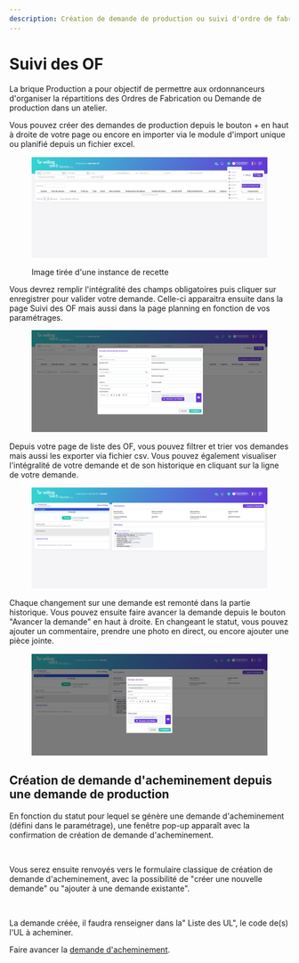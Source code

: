 ```yaml
---
description: Création de demande de production ou suivi d'ordre de fabrication.
---
```


# Suivi des OF

La brique Production a pour objectif de permettre aux ordonnanceurs d'organiser la répartitions des Ordres de Fabrication ou Demande de production dans un atelier.&#x20;

Vous pouvez créer des demandes de production depuis le bouton + en haut à droite de votre page ou encore en importer via le module d'import unique ou planifié depuis un fichier excel.&#x20;

<figure><img src="../.gitbook/assets/image (95) (1).png" alt=""><figcaption><p>Image tirée d'une instance de recette</p></figcaption></figure>

Vous devrez remplir l'intégralité des champs obligatoires puis cliquer sur enregistrer pour valider votre demande. Celle-ci apparaitra ensuite dans la page Suivi des OF mais aussi dans la page planning en fonction de vos paramétrages.&#x20;

<figure><img src="../.gitbook/assets/image (96) (1) (1).png" alt=""><figcaption></figcaption></figure>

Depuis votre page de liste des OF, vous pouvez filtrer et trier vos demandes mais aussi les exporter via fichier csv. Vous pouvez également visualiser l'intégralité de votre demande et de son historique en cliquant sur la ligne de votre demande.&#x20;

<figure><img src="../.gitbook/assets/image (97).png" alt=""><figcaption></figcaption></figure>

Chaque changement sur une demande est remonté dans la partie historique. Vous pouvez ensuite faire avancer la demande depuis le bouton "Avancer la demande" en haut à droite. En changeant le statut, vous pouvez ajouter un commentaire, prendre une photo en direct, ou encore ajouter une pièce jointe.&#x20;

<figure><img src="../.gitbook/assets/image (98).png" alt=""><figcaption></figcaption></figure>



## Création de demande d'acheminement depuis une demande de production

En fonction du statut pour lequel se génère une demande d'acheminement (défini dans le paramétrage), une fenêtre pop-up apparaît avec la confirmation de création de demande d'acheminement.

<figure><img src="../.gitbook/assets/Capture d’écran 2025-03-12 à 12.17.32.png" alt=""><figcaption></figcaption></figure>

Vous serez ensuite renvoyés vers le formulaire classique de création de demande d'acheminement, avec la possibilité de "créer une nouvelle demande" ou "ajouter à une demande existante".&#x20;

<figure><img src="../.gitbook/assets/Capture d’écran 2025-03-12 à 12.17.44.png" alt=""><figcaption></figcaption></figure>

La demande créée, il faudra renseigner dans la" Liste des UL", le code de(s) l'UL à acheminer.&#x20;

Faire avancer la [demande d'acheminement](../trace/fonctionnalites-mobile/demande-i-acheminement/).
